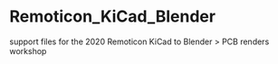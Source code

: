 # Remoticon_KiCad_Blender
support files for the 2020 Remoticon KiCad to Blender > PCB renders workshop

